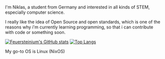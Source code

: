 I'm Niklas, a student from Germany and interested in all kinds of STEM, especially computer science. 

I really like the idea of Open Source and open standards, which is one of the reasons why i'm currently learning programming, so that i can contribute with code or something soon.


[![Feuersteinium's GitHub stats](https://github-readme-stats.vercel.app/api?username=feuersteinium&theme=gruvbox&show_icons=true&rank_icon=percentile)](https://github.com/anuraghazra/github-readme-stats)
[![Top Langs](https://github-readme-stats.vercel.app/api/top-langs/?username=feuersteinium&layout=compact&theme=gruvbox)](https://github.com/anuraghazra/github-readme-stats)

My go-to OS is Linux (NixOS)
